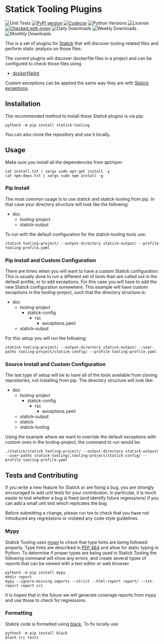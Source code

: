 # Statick Tooling Plugins

![Unit Tests](https://github.com/sscpac/statick-tooling/workflows/Unit%20Tests/badge.svg)
[![PyPI version](https://badge.fury.io/py/statick-tooling.svg)](https://badge.fury.io/py/statick-tooling)
[![Codecov](https://codecov.io/gh/sscpac/statick-tooling/branch/master/graph/badge.svg)](https://codecov.io/gh/sscpac/statick-tooling)
![Python Versions](https://img.shields.io/pypi/pyversions/statick-tooling.svg)
![License](https://img.shields.io/pypi/l/statick-tooling.svg)
[![Checked with mypy](http://www.mypy-lang.org/static/mypy_badge.svg)](http://mypy-lang.org/)
![Daily Downloads](https://img.shields.io/pypi/dd/statick-tooling.svg)
![Weekly Downloads](https://img.shields.io/pypi/dw/statick-tooling.svg)
![Monthly Downloads](https://img.shields.io/pypi/dm/statick-tooling.svg)

This is a set of plugins for [Statick](https://github.com/sscpac/statick) that will discover tooling related
files and perform static analysis on those files.

The current plugins will discover dockerfile files in a project and can be configured to check those files using

- [dockerfilelint](https://github.com/replicatedhq/dockerfilelint)

Custom exceptions can be applied the same way they are with
[Statick exceptions](https://github.com/sscpac/statick/blob/master/GUIDE.md#exceptionsyaml).

## Installation

The recommended method to install these Statick plugins is via pip:

```shell
python3 -m pip install statick-tooling
```

You can also clone the repository and use it locally.

## Usage

Make sure you install all the dependencies from apt/npm:

```shell
cat install.txt | xargs sudo apt-get install -y
cat npm-deps.txt | xargs sudo npm install -g
```

### Pip Install

The most common usage is to use statick and statick-tooling from pip.
In that case your directory structure will look like the following:

- doc
  - tooling-project
  - statick-output

To run with the default configuration for the statick-tooling tools use:

```shell
statick tooling-project/ --output-directory statick-output/ --profile tooling-profile.yaml
```

### Pip Install and Custom Configuration

There are times when you will want to have a custom Statick configuration.
This is usually done to run a different set of tools than are called out in the default profile, or to add exceptions.
For this case you will have to add the new Statick configuration somewhere.
This example will have custom exceptions in the tooling-project, such that the directory structure is:

- doc
  - tooling-project
    - statick-config
      - rsc
        - exceptions.yaml
  - statick-output

For this setup you will run the following:

```shell
statick tooling-project/ --output-directory statick-output/ --user-paths tooling-project/statick-config/ --profile tooling-profile.yaml
```

### Source Install and Custom Configuration

The last type of setup will be to have all of the tools available from cloning repositories, not installing from pip.
The directory structure will look like:

- doc
  - tooling-project
    - statick-config
      - rsc
        - exceptions.yaml
  - statick-output
  - statick
  - statick-tooling

Using the example where we want to override the default exceptions with
custom ones in the tooling-project, the command to run would be:

```shell
./statick/statick tooling-project/ --output-directory statick-output/ --user-paths statick-tooling/,tooling-project/statick-config/ --profile tooling-profile.yaml
```

## Tests and Contributing

If you write a new feature for Statick or are fixing a bug,
you are strongly encouraged to add unit tests for your contribution.
In particular, it is much easier to test whether a bug is fixed (and identify
future regressions) if you can add a small unit test which replicates the bug.

Before submitting a change, please run tox to check that you have not
introduced any regressions or violated any code style guidelines.

### Mypy

Statick Tooling uses [mypy](http://mypy-lang.org/) to check that type hints are being followed properly.
Type hints are described in [PEP 484](https://www.python.org/dev/peps/pep-0484/) and allow for static typing in Python.
To determine if proper types are being used in Statick Tooling the following command will show any errors, and create several
types of reports that can be viewed with a text editor or web browser.

```shell
python3 -m pip install mypy
mkdir report
mypy --ignore-missing-imports --strict --html-report report/ --txt-report report src
```

It is hoped that in the future we will generate coverage reports from mypy and use those to check for regressions.

### Formatting

Statick code is formatted using [black](https://github.com/psf/black).
To fix locally use

```shell
python3 -m pip install black
black src tests
```
